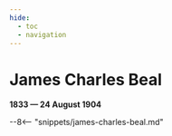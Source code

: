 ```yaml
---
hide:
  - toc
  - navigation 
---
```


# James Charles Beal

**1833 — 24 August 1904**

--8<-- "snippets/james-charles-beal.md"
